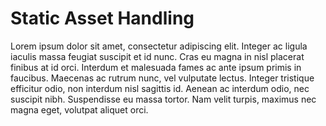 # Static Asset Handling

Lorem ipsum dolor sit amet, consectetur adipiscing elit. Integer ac ligula iaculis massa feugiat suscipit et id nunc. Cras eu magna in nisl placerat finibus at id orci. Interdum et malesuada fames ac ante ipsum primis in faucibus. Maecenas ac rutrum nunc, vel vulputate lectus. Integer tristique efficitur odio, non interdum nisl sagittis id. Aenean ac interdum odio, nec suscipit nibh. Suspendisse eu massa tortor. Nam velit turpis, maximus nec magna eget, volutpat aliquet orci.
